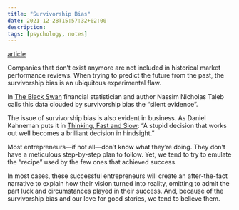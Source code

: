 ```yaml
---
title: "Survivorship Bias"
date: 2021-12-28T15:57:32+02:00
description: 
tags: [psychology, notes]
---
```


[article](https://nesslabs.com/survivorship-bias)

>
Companies that don’t exist anymore are not included in historical market performance reviews. When trying to predict the future from the past, the survivorship bias is an ubiquitous experimental flaw.
>


>
In [The Black Swan](https://amzn.to/2H4Dfuc) financial statistician and author Nassim Nicholas Taleb calls this data clouded by survivorship bias the “silent evidence”.
>


>
The issue of survivorship bias is also evident in business. As Daniel Kahneman puts it in [Thinking, Fast and Slow](https://amzn.to/2YR6SmM): “A stupid decision that works out well becomes a brilliant decision in hindsight.”

>
Most entrepreneurs—if not all—don’t know what they’re doing. They don’t have a meticulous step-by-step plan to follow. Yet, we tend to try to emulate the “recipe” used by the few ones that achieved success.

>
In most cases, these successful entrepreneurs will create an after-the-fact narrative to explain how their vision turned into reality, omitting to admit the part luck and circumstances played in their success. And, because of the survivorship bias and our love for good stories, we tend to believe them.
>

